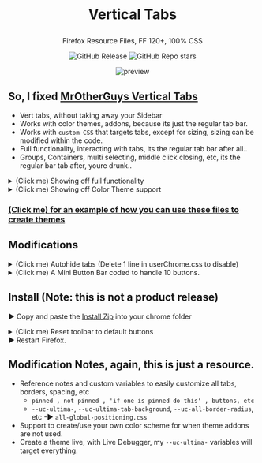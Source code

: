 # <p align="center"> Vertical Tabs </p>
<p align="center">Firefox Resource Files, FF 120+, 100% CSS</p>
<div align="center">  

![GitHub Release](https://img.shields.io/github/v/release/soulhotel/Vertical-Tabs-Firefox-CSS?style=for-the-badge)
![GitHub Repo stars](https://img.shields.io/github/stars/soulhotel/Vertical-Tabs-Firefox-CSS?style=for-the-badge)

![preview](https://github.com/soulhotel/Vertical-Tabs-Firefox-CSS/assets/155501797/05742df6-744e-4fbf-9368-f34e90b0c9ab)
</div>

## So, I fixed [MrOtherGuys Vertical Tabs](https://github.com/MrOtherGuy/firefox-csshacks) 
- Vert tabs, without taking away your Sidebar
- Works with color themes, addons, because its just the regular tab bar.
- Works with `custom CSS` that targets tabs, except for sizing, sizing can be modified within the code.
- Full functionality, interacting with tabs, its the regular tab bar after all..
- Groups, Containers, multi selecting, middle click closing, etc, its the regular bar tab after, youre drunk..
<details>
<summary>(Click me) Showing off full functionality</summary>
pin unpin, containers, drag to new window, free up sidebar, themes support
  
![functionality](https://github.com/soulhotel/Vertical-Tabs-Firefox-CSS/assets/155501797/46b0c09b-0599-4e5a-8af8-1cb0ad3255fb)
</details>
<details>
<summary>(Click me) Showing off Color Theme support</summary>

![Screenshot_5 (Custom)](https://github.com/soulhotel/Vertical-Tabs-Firefox-CSS/assets/155501797/7ef945dc-e3c3-4685-ba4d-dcb45179b85e)
![Screenshot_6 (Custom)](https://github.com/soulhotel/Vertical-Tabs-Firefox-CSS/assets/155501797/32fe3a22-d832-477c-83a6-9e28a7990519)
</details>

### [(Click me) for an example of how you can use these files to create themes](https://github.com/soulhotel/FF-CSS-ULTIMA)

## Modifications
<details>
<summary>(Click me) Autohide tabs (Delete 1 line in userChrome.css to disable)</summary>
  
![autohide 1](https://github.com/soulhotel/Vertical-Tabs-Firefox-CSS/assets/155501797/8a634225-24b8-41f6-a41c-eb71447ffcb9)
![autohide 2](https://github.com/soulhotel/Vertical-Tabs-Firefox-CSS/assets/155501797/8da65357-ae3b-4b98-8482-5971e8b33215)
</details>
<details>
<summary>(Click me) A Mini Button Bar coded to handle 10 buttons.</summary>
<br>Drag and drop functional, drag all buttons out to disable. Easy to modify `function-mini-button-bar.css`.<br>
 NO EXTENSIONS! THE FOLLOWING BUTTONS WORK.<br>
  
![313502235-037051e3-158c-4bd0-a8c8-d91cb6acf30a](https://github.com/soulhotel/Vertical-Tabs-Firefox-CSS/assets/155501797/47bbc63c-9267-47a0-8cc0-96ad0061dbe7)
</details>

## Install (Note: this is not a product release)
► Copy and paste the [Install Zip](https://github.com/soulhotel/Vertical-Tabs-Firefox-CSS/releases/tag/verttab) into your chrome folder<br>
<details>
<summary>(Click me) Reset toolbar to default buttons</summary>
  
![Untitled](https://github.com/soulhotel/FF-CSS-ULTIMA/assets/155501797/75b8bd2e-cb7c-457d-a9b1-7c5ee2023b05)
</details>
► Restart Firefox.<br>

## Modification Notes, again, this is just a resource.
- Reference notes and custom variables to easily customize all tabs, borders, spacing, etc
  - `pinned , not pinned , 'if one is pinned do this' , buttons, etc`
  - `--uc-ultima-`, `--uc-ultima-tab-background`, `--uc-all-border-radius`, etc -► `all-global-positioning.css`
- Support to create/use your own color scheme for when theme addons are not used.
- Create a theme live, with Live Debugger, my `--uc-ultima-` variables will target everything.


